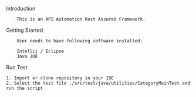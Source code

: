 Introduction

		This is an API Automation Rest Assured Framework. 

Getting Started

		User needs to have following software installed:

		Intellij / Eclipse
		Java JDK

Run Test

	1. Import or clone repository in your IDE
	2. Select the test file ./src/test/java/utilities/CategoryMainTest and run the script

